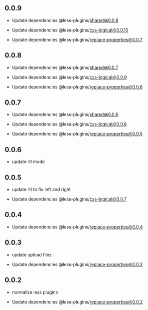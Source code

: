 ## 0.0.9

-   Update dependencies @less-plugins/shared@0.0.8

-   Update dependencies @less-plugins/css-logical@0.0.10

-   Update dependencies @less-plugins/replace-properties@0.0.7

## 0.0.8

-   Update dependencies @less-plugins/shared@0.0.7

-   Update dependencies @less-plugins/css-logical@0.0.9

-   Update dependencies @less-plugins/replace-properties@0.0.6

## 0.0.7

-   Update dependencies @less-plugins/shared@0.0.6

-   Update dependencies @less-plugins/css-logical@0.0.8

-   Update dependencies @less-plugins/replace-properties@0.0.5

## 0.0.6

-   update rtl mode

## 0.0.5

-   update rtl to fix left and right

-   Update dependencies @less-plugins/css-logical@0.0.7

## 0.0.4

-   Update dependencies @less-plugins/replace-properties@0.0.4

## 0.0.3

-   update upload files

-   Update dependencies @less-plugins/replace-properties@0.0.3

## 0.0.2

-   normalize less plugins

-   Update dependencies @less-plugins/replace-properties@0.0.2

